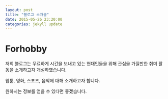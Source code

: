 ```yaml
---
layout: post
title: "블로그 소개글"
date: 2015-05-26 23:20:00
categories: jekyll update
---
```


# Forhobby

 저희 블로그는 무료하게 시간을 보내고 있는 현대인들을 위해 관심을 가질만한 취미 활동을 소개하고자 개설하였습니다.
 
 웹툰, 영화, 스포츠, 음악에 대해 소개하고자 합니다.
 
 원하시는 정보를 얻을 수 있다면 좋겠습니다.
